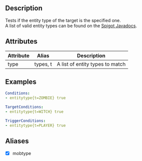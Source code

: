 ## Description
Tests if the entity type of the target is the specified one.  
A list of valid entity types can be found on the [Spigot Javadocs](https://hub.spigotmc.org/javadocs/bukkit/org/bukkit/entity/EntityType.html).

## Attributes

| Attribute | Alias    | Description                     |
| --------- | -------- | ------------------------------- |
| type      | types, t | A list of entity types to match |

## Examples

```yaml
Conditions:
- entitytype{t=ZOMBIE} true
```

```yaml
TargetConditions:
- entitytype{t=WITCH} true
```

```yaml
TriggerConditions:
- entitytype{t=PLAYER} true
```

## Aliases
- [x] mobtype